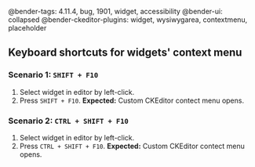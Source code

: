 @bender-tags: 4.11.4, bug, 1901, widget, accessibility
@bender-ui: collapsed
@bender-ckeditor-plugins: widget, wysiwygarea, contextmenu, placeholder

## Keyboard shortcuts for widgets' context menu

### Scenario 1: `SHIFT + F10`

1. Select widget in editor by left-click.
1. Press `SHIFT + F10`. **Expected:** Custom CKEditor contect menu opens.

### Scenario 2: `CTRL + SHIFT + F10`

1. Select widget in editor by left-click.
1. Press `CTRL + SHIFT + F10`. **Expected:** Custom CKEditor contect menu opens.
